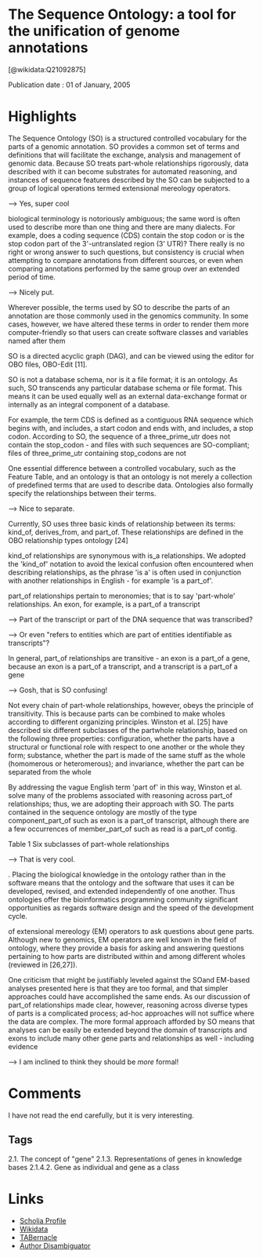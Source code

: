 
The Sequence Ontology: a tool for the unification of genome annotations
=======================================================================
  
  [@wikidata:Q21092875]  
  
Publication date : 01 of January, 2005  

# Highlights

The Sequence Ontology (SO) is a structured controlled vocabulary for the parts of a genomic
annotation. SO provides a common set of terms and definitions that will facilitate the exchange,
analysis and management of genomic data. Because SO treats part-whole relationships rigorously,
data described with it can become substrates for automated reasoning, and instances of sequence
features described by the SO can be subjected to a group of logical operations termed extensional
mereology operators.

--> Yes, super cool

biological terminology is notoriously ambiguous; the same word is often used to describe
more than one thing and there are many dialects. For example, does a coding sequence (CDS) contain the stop codon or
is the stop codon part of the 3'-untranslated region (3' UTR)?
There really is no right or wrong answer to such questions,
but consistency is crucial when attempting to compare annotations from different sources, or even when comparing
annotations performed by the same group over an extended
period of time.

--> Nicely put.

Wherever possible, the terms used by SO to describe the parts
of an annotation are those commonly used in the genomics
community. In some cases, however, we have altered these
terms in order to render them more computer-friendly so that
users can create software classes and variables named after
them

SO is a directed acyclic graph (DAG), and can be viewed using the
editor for OBO files, OBO-Edit [11].

SO is not a database schema, nor is it a file format; it is an
ontology. As such, SO transcends any particular database
schema or file format. This means it can be used equally well
as an external data-exchange format or internally as an integral component of a database.

For example, the term CDS is defined as a contiguous RNA
sequence which begins with, and includes, a start codon and
ends with, and includes, a stop codon. According to SO, the
sequence of a three_prime_utr does not contain the
stop_codon - and files with such sequences are SO-compliant; files of three_prime_utr containing stop_codons are
not

One essential difference between a controlled vocabulary,
such as the Feature Table, and an ontology is that an ontology
is not merely a collection of predefined terms that are used to
describe data. Ontologies also formally specify the relationships between their terms.

--> Nice to separate. 

Currently, SO uses three basic kinds of relationship between
its terms: kind_of, derives_from, and part_of. These
relationships are defined in the OBO relationship types ontology [24]

kind_of relationships are synonymous with is_a
relationships. We adopted the 'kind_of' notation to avoid
the lexical confusion often encountered when describing relationships, as the phrase 'is a' is often used in conjunction with
another relationships in English - for example 'is a part_of'.

part_of relationships pertain to meronomies; that is to say
'part-whole' relationships. An exon, for example, is a part_of
a transcript

--> Part of the transcript or part of the DNA sequence that was transcribed? 

--> Or even "refers to entities which are part of entities identifiable as transcripts"?

In general, part_of relationships are transitive - an exon
is a part_of a gene, because an exon is a part_of a transcript, and a transcript is a part_of a gene

--> Gosh, that is SO confusing!

Not every chain
of part-whole relationships, however, obeys the principle of
transitivity. This is because parts can be combined to make
wholes according to different organizing principles. Winston
et al. [25] have described six different subclasses of the partwhole relationship, based on the following three properties:
configuration, whether the parts have a structural or functional role with respect to one another or the whole they form;
substance, whether the part is made of the same stuff as the
whole (homomerous or heteromerous); and invariance,
whether the part can be separated from the whole


By addressing the vague English term 'part of' in this way,
Winston et al. solve many of the problems associated with
reasoning across part_of relationships; thus, we are adopting their approach with SO. The parts contained in the
sequence ontology are mostly of the type
component_part_of such as exon is a part_of transcript,
although there are a few occurrences of member_part_of
such as read is a part_of contig.

Table 1
Six subclasses of part-whole relationships

--> That is very cool.

. Placing the biological knowledge in the ontology rather than in the software
means that the ontology and the software that uses it can be
developed, revised, and extended independently of one
another. Thus ontologies offer the bioinformatics programming community significant opportunities as regards
software design and the speed of the development cycle.

of extensional mereology (EM) operators to
ask questions about gene parts. Although new to genomics,
EM operators are well known in the field of ontology, where
they provide a basis for asking and answering questions pertaining to how parts are distributed within and among different wholes (reviewed in [26,27]).

One criticism that might be justifiably leveled against the SOand EM-based analyses presented here is that they are too
formal, and that simpler approaches could have accomplished the same ends. As our discussion of part_of relationships made clear, however, reasoning across diverse types of
parts is a complicated process; ad-hoc approaches will not
suffice where the data are complex. The more formal
approach afforded by SO means that analyses can be easily be
extended beyond the domain of transcripts and exons to
include many other gene parts and relationships as well -
including evidence

--> I am inclined to think they should be _more_ formal!
# Comments

I have not read the end carefully, but it is very interesting.


## Tags
2.1. The concept of "gene"
2.1.3. Representations of genes in knowledge bases
2.1.4.2. Gene as individual and gene as a class


# Links
  
 * [Scholia Profile](https://scholia.toolforge.org/work/Q21092875)  
 * [Wikidata](https://www.wikidata.org/wiki/Q21092875)  
 * [TABernacle](https://tabernacle.toolforge.org/?#/tab/manual/Q21092875/P921%3BP4510)  
 * [Author Disambiguator](https://author-disambiguator.toolforge.org/work_item_oauth.php?id=Q21092875&batch_id=&match=1&author_list_id=&doit=Get+author+links+for+workhttps://tabernacle.toolforge.org/?#/tab/manual/Q21092875/P921%3BP4510)  
